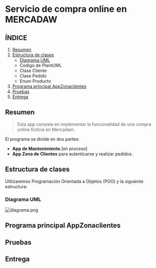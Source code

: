# Servicio de compra online en MERCADAW

## ÍNDICE

1. [Resumen](#resumen)
2. [Estructura de clases](https://github.com/pbendom3/Repositorio_Estructuras/tree/main#estructura-de-clases)
    - [Diagrama UML](#diagrama-uml)
    - Código de PlantUML
    - Clase Cliente
    - Clase Pedido
    - Enum Producto
4. [Programa principal AppZonaclientes](#programa-principal-appzonaclientes)
5. [Pruebas](#pruebas)
6. [Entrega](#entrega)


## Resumen
> Esta app consiste en implementar la funcionalidad de una compra online ficticia en Mercadam.

El programa se divide en dos partes:
- **App de Mantenimiento**.[en proceso]
- **App Zona de Clientes** para autenticarse y realizar pedidos. 

## Estructura de clases 

Utilizaremos Programación Orientada a Objetos (POO) y la siguiente estructura:

### Diagrama UML
![diagrama.png](diagrama.png)

## Programa principal AppZonaclientes

## Pruebas

## Entrega

